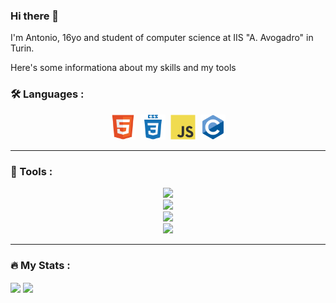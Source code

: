 ### Hi there 👋

I'm Antonio, 16yo and student of computer science at IIS "A. Avogadro" in Turin.
  
Here's some informationa about my skills and my tools

### :hammer_and_wrench: Languages :
<div align="center">
  <img src="https://github.com/devicons/devicon/blob/master/icons/html5/html5-original.svg" title="HTML5" alt="HTML" width="40" height="40"/>&nbsp; 
  <img src="https://github.com/devicons/devicon/blob/master/icons/css3/css3-plain-wordmark.svg"  title="CSS3" alt="CSS" width="40" height="40"/>&nbsp;
  <img src="https://github.com/devicons/devicon/blob/master/icons/javascript/javascript-original.svg" title="JavaScript" alt="JavaScript" width="40" height="40"/>&nbsp;
  <img src="https://github.com/devicons/devicon/blob/master/icons/c/c-original.svg"
  <img src="https://github.com/devicons/devicon/blob/master/icons/git/git-original-wordmark.svg" title="Git" **alt="Git" width="40" height="40"/>
</div>

---

### :wrench: Tools :
<div align="center">
  <img src="https://img.shields.io/static/v1?label=OS&message=Windows &color=blue&logo=artix-linux&style=for-the-badge&logoColor=white">
  <br>
  <img src="https://img.shields.io/static/v1?label=Shell&message=CMD&color=black&logo=powershell&style=for-the-badge&logoColor=white">
  <br>
  <img src="https://img.shields.io/static/v1?&label=EDITOR&message=VS CODE&color=purple&logo=visual-studio&style=for-the-badge&logoColor=light%20blue">
  <br>
  <img src="https://img.shields.io/static/v1?&label=Browser&message=Edge&color=blue&logo=firefox&style=for-the-badge&logoColor=yellow">
</div>

---

### :fire: My Stats :
   <img align="center" src="https://github-readme-stats.vercel.app/api/top-langs/?username=Antonio-Bellini&hide_border=true&theme=radical"/></a>
<a href="https://github.com/Antonio-Bellini/Antonio-Bellini">
  <img align="center" src="https://github-readme-stats.gyro7.vercel.app/api?username=Antonio-Bellini&hide_border=true&show_icons=true&count_private=true&langs_count=10&theme=radical">
</a>

